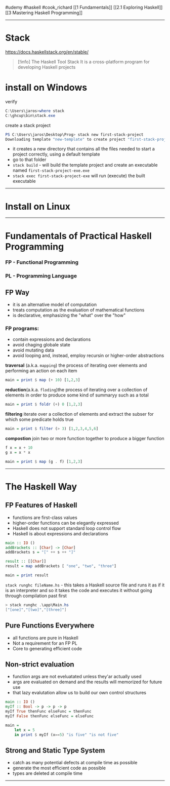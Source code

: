 #udemy #haskell  #cook_richard
[[1 Fundamentals]]
[[2.1 Exploring Haskell]]
[[3 Mastering Haskell Programming]]

----
# Stack

https://docs.haskellstack.org/en/stable/

>[!info] The Haskell Tool Stack
>It is a cross-platform program for developing Haskell projects

# install on Windows

verify 
```powershell
C:\Users\jaros>where stack
C:\ghcup\bin\stack.exe
```

create a stack project
```powershell
PS C:\Users\jaros\Desktop\Prog> stack new first-stack-project
Downloading template "new-template" to create project "first-stack-project" in first-stack-project\ ...


```

- it creates a new directory that contains all the files needed to start a project correctly, using a default template
- go to that folder
- `stack build` - will build the template project and create an executable named `first-stack-project-exe.exe`
- `stack exec first-stack-project-exe` will run (execute) the built executable


--------------
# Install on Linux



----

# Fundamentals of Practical Haskell Programming

### FP - Functional Programming
### PL - Programming Language


## FP Way
- it is an alternative model of computation
- treats computation as the evaluation of mathematical functions
- is declarative, emphasizing the "what" over the "how"

### FP programs:
- contain expressions and declarations
- avoid chaging globale state
- avoid mutating data
- avoid looping and, instead, employ recursin or higher-order abstractions

**traversal** (a.k.a. `mapping`) the process of iterating over elements and performing an action on each item
```haskell
main = print $ map (+ 10) [1,2,3]
```

**reduction**(a.k.a. `floding`)the process of iterating over a collection of elements in order to produce some kind of summaryy such as a total
```haskell
main = print $ foldr (+) 0 [1,2,3]
```

**filtering** iterate over a collection of elements and extract the subser for which some predicate holds true
```haskell
main = print $ filter (> 3) [1,2,3,4,5,6]
```

**compostion** join two or more function together to produce a bigger function
```haskell
f x = x + 10
g x = x * x

main = print $ map (g . f) [1,2,3]
```


----
# The Haskell Way

## FP Features of Haskell
- functions are first-class values
- higher-order functions can be elegantly expressed
- Haskell does not support standard loop control flow
- Haskell is about expressions and declarations

```haskell
main :: IO ()
addBrackets :: [Char] -> [Char]
addBrackets s = "[" ++ s ++ "]"

result :: [[Char]]
result = map addBrackets [ "one", "two", "three"]

main = print result
```

`stack runghc fileName.hs` - this takes a Haskell source file and runs it as if it is an interpreter and so it takes the code and executes it without going through compilation past first 

```powershell
> stack runghc .\app\Main.hs
["[one]","[two]","[three]"]
```


## Pure Functions Everywhere
- all functions are pure in Haskell
- Not a requirement for an FP PL
- Core to generating efficient code

## Non-strict evaluation
- function args are not eveluatated unless they'ar actually used
- args are evaluated on demand and the results will memorized for future use
- that lazy evalutation allow us to build our own control structures

```haskell
main :: IO ()
myIf :: Bool -> p -> p -> p
myIf True thenFunc elseFunc = thenFunc
myIf False thenFunc elseFunc = elseFunc

main =
    let x = 5
    in print $ myIf (x==5) "is five" "is not five"
```


## Strong and Static Type System
- catch as many potential defects at compile time as possible
- generate the most efficient code as possible
- types are deleted at compile time


----


